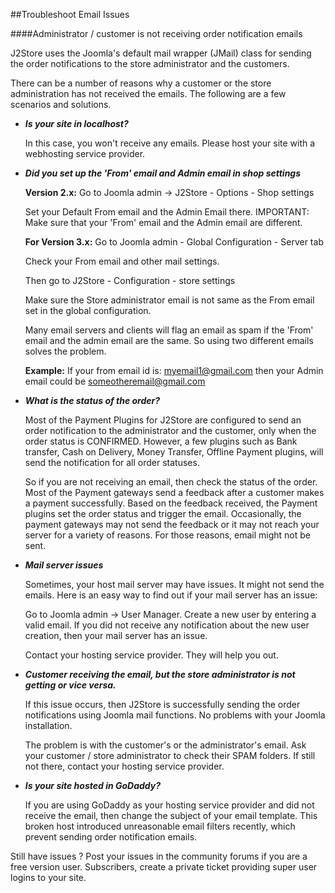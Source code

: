 ##Troubleshoot Email Issues

####Administrator / customer is not receiving order notification emails

J2Store uses the Joomla's default mail wrapper (JMail) class for sending the order notifications to the store administrator and the customers.

There can be a number of reasons why a customer or the store administration has not received the emails. The following are a few scenarios and solutions.

* ***Is your site in localhost?***

   In this case, you won't receive any emails. Please host your site with a webhosting service provider.
   
* ***Did you set up the 'From' email and Admin email in shop settings***

  **Version 2.x:**
  Go to Joomla admin -> J2Store - Options - Shop settings

  Set your Default From email and the Admin Email there.  IMPORTANT: Make sure that your 'From' email and the Admin email are different.
  
  **For Version 3.x:**
  Go to Joomla admin - Global Configuration - Server tab

  Check your From email and other mail settings.

  Then go to J2Store - Configuration - store settings

  Make sure the Store administrator email is not same as the From email set in the global configuration.

  Many email servers and clients will flag an email as spam if the 'From' email and the admin email are the same.  So using two different emails solves the problem.

  **Example:** If your from email id is: myemail1@gmail.com then your Admin email could be someotheremail@gmail.com
  
* ***What is the status of the order?***

  Most of the Payment Plugins for J2Store are configured to send an order notification to the administrator and the customer, only when the order status is CONFIRMED. However, a few plugins such as Bank transfer, Cash on Delivery, Money Transfer, Offline Payment plugins, will send the notification for all order statuses.

  So if you are not receiving an email, then check the status of the order. Most of the Payment gateways send a feedback after a customer makes a payment successfully. Based on the feedback received, the Payment plugins set the order status and trigger the email. Occasionally, the payment gateways may not send the feedback or it may not reach your server for a variety of reasons. For those reasons, email might not be sent.
  
* ***Mail server issues***

  Sometimes, your host mail server may have issues. It might not send the emails. Here is an easy way to find out if your mail server has an issue:

  Go to Joomla admin -> User Manager. Create a new user by entering a valid email. If you did not receive any notification about the new user creation, then your mail server has an issue.

  Contact your hosting service provider. They will help you out.
  
* ***Customer receiving the email, but the store administrator is not getting or vice versa.***

  If this issue occurs, then J2Store is successfully sending the order notifications using Joomla mail functions. No problems with your Joomla installation.

  The problem is with the customer's or the administrator's email. Ask your customer / store administrator to check their SPAM folders. If still not there, contact your hosting service provider.
  
* ***Is your site hosted in GoDaddy?***

  If you are using GoDaddy as your hosting service provider and did not receive the email, then change the subject of your email template. This broken host introduced unreasonable email filters recently, which prevent sending order notification emails.

Still have issues ? Post your issues in the community forums if you are a free version user. Subscribers, create a private ticket providing super user logins to your site.